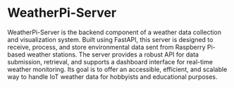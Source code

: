 # WeatherPi-Server

WeatherPi-Server is the backend component of a weather data collection and visualization system. Built using FastAPI, this server is designed to receive, process, and store environmental data sent from Raspberry Pi-based weather stations. The server provides a robust API for data submission, retrieval, and supports a dashboard interface for real-time weather monitoring. Its goal is to offer an accessible, efficient, and scalable way to handle IoT weather data for hobbyists and educational purposes.
